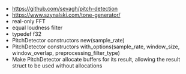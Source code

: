 * https://github.com/sevagh/pitch-detection
* https://www.szynalski.com/tone-generator/
* real-only FFT
* equal loudness filter
* typedef f32
* PitchDetector constructors new(sample_rate)
* PitchDetector constructors with_options(sample_rate, window_size, window_overlap, preprocessing_filter_type)
* Make PitchDetector allocate buffers for its result, allowing the result struct to be used without allocations